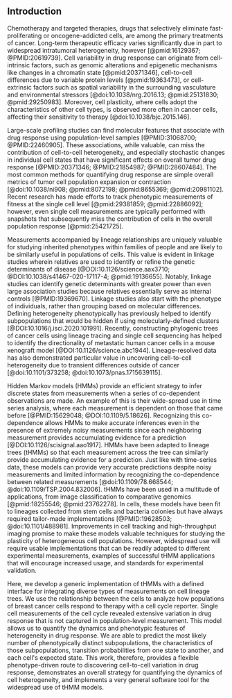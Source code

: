 ## Introduction

<!-- motivation; heterogeneity is an obstacle for chemotherapy  -->
Chemotherapy and targeted therapies, drugs that selectively eliminate fast-proliferating or oncogene-addicted cells, are among the primary treatments of cancer. Long-term therapeutic efficacy varies significantly due in part to widespread intratumoral heterogeneity, however [@pmid:16129367; @PMID:20619739]. Cell variability in drug response can originate from cell-intrinsic factors, such as genomic alterations and epigenetic mechanisms like changes in a chromatin state [@pmid:20371346], cell-to-cell differences due to variable protein levels [@pmid:19363473], or cell-extrinsic factors such as spatial variability in the surrounding vasculature and environmental stressors [@doi:10.1038/nrg.2016.13; @pmid:25131830; @pmid:29250983]. Moreover, cell plasticity, where cells adopt the characteristics of other cell types, is observed more often in cancer cells, affecting their sensitivity to therapy [@doi:10.1038/bjc.2015.146]. 

<!-- literature review in conventional single cell variability studies and that population level fails sometimes-->
Large-scale profiling studies can find molecular features that associate with drug response using population-level samples [@PMID:31068700; @PMID:22460905]. These associations, while valuable, can miss the contribution of cell-to-cell heterogeneity, and especially stochastic changes in individual cell states that have significant effects on overall tumor drug response [@PMID:20371346; @PMID:21854987; @PMID:28607484]. The most common methods for quantifying drug response are simple overall metrics of tumor cell population expansion or contraction [@doi:10.1038/ni908; @pmid:8072198; @pmid:8655369; @pmid:20981102]. Recent research has made efforts to track phenotypic measurements of fitness at the single cell level [@pmid:29381859; @pmid:22886092]; however, even single cell measurements are typically performed with snapshots that subsequently miss the contribution of cells in the overall population response [@pmid:25421725].


<!-- Lineage data is special -->
Measurements accompanied by lineage relationships are uniquely valuable for studying inherited phenotypes within families of people and are likely to be similarly useful in populations of cells. This value is evident in linkage studies wherein relatives are used to identify or refine the genetic determinants of disease [@DOI:10.1126/science.aax3710; @DOI:10.1038/s41467-020-17117-4; @pmid:19136655]. Notably, linkage studies can identify genetic determinants with greater power than even large association studies because relatives essentially serve as internal controls [@PMID:19369670]. Linkage studies also start with the phenotype of individuals, rather than grouping based on molecular differences. Defining heterogeneity phenotypically has previously helped to identify subpopulations that would be hidden if using molecularly-defined clusters [@DOI:10.1016/j.isci.2020.101991]. Recently, constructing phylogenic trees of cancer cells using lineage tracing and single cell sequencing has helped to identify the directionality of metastatic human cancer cells in a mouse xenograft model [@DOI:10.1126/science.abc1944]. Lineage-resolved data has also demonstrated particular value in uncovering cell-to-cell heterogeneity due to transient differences outside of cancer [@doi:10.1101/373258; @doi:10.1073/pnas.1715639115].

<!-- tHMMs are a solution to modeling lineage data -->
Hidden Markov models (HMMs) provide an efficient strategy to infer discrete states from measurements when a series of co-dependent observations are made. An example of this is their wide-spread use in time series analysis, where each measurement is dependent on those that came before [@PMID:15629048; @DOI:10.1109/5.18626]. Recognizing this co-dependence allows HMMs to make accurate inferences even in the presence of extremely noisy measurements since each neighboring measurement provides accumulating evidence for a prediction [@DOI:10.1126/scisignal.aao1917]. HMMs have been adapted to lineage trees (tHMMs) so that each measurement across the tree can similarly provide accumulating evidence for a prediction. Just like with time-series data, these models can provide very accurate predictions despite noisy measurements and limited information by recognizing the co-dependence between related measurements [@doi:10.1109/78.668544; @doi:10.1109/TSP.2004.832006]. tHMMs have been used in a multitude of applications, from image classification to comparative genomics [@pmid:18255546; @pmid:23762278]. In cells, these models have been fit to lineages collected from stem cells and bacteria colonies but have always required tailor-made implementations [@PMID:19628503; @doi:10.1101/488981]. Improvements in cell tracking and high-throughput imaging promise to make these models valuable techniques for studying the plasticity of heterogeneous cell populations. However, widespread use will require usable implementations that can be readily adapted to different experimental measurements, examples of successful tHMM applications that will encourage increased usage, and standards for experimental validation.

<!-- Introduction to the paper -->
Here, we develop a generic implementation of tHMMs with a defined interface for integrating diverse types of measurements on cell lineage trees. We use the relationship between the cells to analyze how populations of breast cancer cells respond to therapy with a cell cycle reporter. Single cell measurements of the cell cycle revealed extensive variation in drug response that is not captured in population-level measurement. This model allows us to quantify the dynamics and phenotypic features of heterogeneity in drug response. We are able to predict the most likely number of phenotypically distinct subpopulations, the characteristics of those subpopulations, transition probabilities from one state to another, and each cell's expected state. This work, therefore, provides a flexible phenotype-driven route to discovering cell-to-cell variation in drug response, demonstrates an overall strategy for quantifying the dynamics of cell heterogeneity, and implements a very general software tool for the widespread use of tHMM models.
